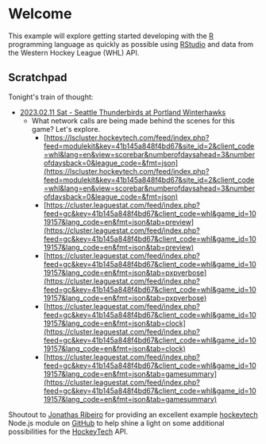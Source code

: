 # Welcome

This example will explore getting started developing with the [R](https://www.r-project.org) programming language as quickly as possible using [RStudio](https://posit.co/products/open-source/rstudio/) and data from the Western Hockey League (WHL) API.

## Scratchpad

Tonight's train of thought:
- [2023.02.11 Sat - Seattle Thunderbirds at Portland Winterhawks](https://whl.ca/gamecentre/1019157)
  - What network calls are being made behind the scenes for this game? Let's explore.
    - [https://lscluster.hockeytech.com/feed/index.php?feed=modulekit&key=41b145a848f4bd67&site_id=2&client_code=whl&lang=en&view=scorebar&numberofdaysahead=3&numberofdaysback=0&league_code=&fmt=json](https://lscluster.hockeytech.com/feed/index.php?feed=modulekit&key=41b145a848f4bd67&site_id=2&client_code=whl&lang=en&view=scorebar&numberofdaysahead=3&numberofdaysback=0&league_code=&fmt=json)
    - [https://cluster.leaguestat.com/feed/index.php?feed=gc&key=41b145a848f4bd67&client_code=whl&game_id=1019157&lang_code=en&fmt=json&tab=preview](https://cluster.leaguestat.com/feed/index.php?feed=gc&key=41b145a848f4bd67&client_code=whl&game_id=1019157&lang_code=en&fmt=json&tab=preview)
    - [https://cluster.leaguestat.com/feed/index.php?feed=gc&key=41b145a848f4bd67&client_code=whl&game_id=1019157&lang_code=en&fmt=json&tab=pxpverbose](https://cluster.leaguestat.com/feed/index.php?feed=gc&key=41b145a848f4bd67&client_code=whl&game_id=1019157&lang_code=en&fmt=json&tab=pxpverbose)
    - [https://cluster.leaguestat.com/feed/index.php?feed=gc&key=41b145a848f4bd67&client_code=whl&game_id=1019157&lang_code=en&fmt=json&tab=clock](https://cluster.leaguestat.com/feed/index.php?feed=gc&key=41b145a848f4bd67&client_code=whl&game_id=1019157&lang_code=en&fmt=json&tab=clock)
    - [https://cluster.leaguestat.com/feed/index.php?feed=gc&key=41b145a848f4bd67&client_code=whl&game_id=1019157&lang_code=en&fmt=json&tab=gamesummary](https://cluster.leaguestat.com/feed/index.php?feed=gc&key=41b145a848f4bd67&client_code=whl&game_id=1019157&lang_code=en&fmt=json&tab=gamesummary)

Shoutout to [Jonathas Ribeiro](https://github.com/jonathas) for providing an excellent example [hockeytech](https://github.com/jonathas/hockeytech/blob/develop/index.js) Node.js module on [GitHub](https://github.com/jonathas/hockeytech/blob/develop/index.js) to help shine a light on some additional possibilities for the [HockeyTech](https://www.hockeytech.com) API.

